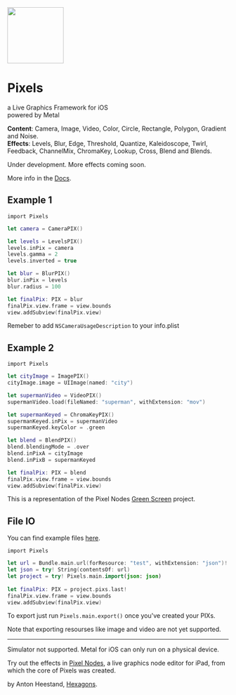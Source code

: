 <img src="https://github.com/anton-hexagons/pixels/raw/master/Assets/pixels_logo_1k_bg.png" width="128"/>

# Pixels
a Live Graphics Framework for iOS<br>
powered by Metal

<b>Content</b>: Camera, Image, Video, Color, Circle, Rectangle, Polygon, Gradient and Noise.
<br>
<b>Effects</b>: Levels, Blur, Edge, Threshold, Quantize, Kaleidoscope, Twirl, Feedback, ChannelMix, ChromaKey, Lookup, Cross, Blend and Blends.

Under development. More effects coming soon.

More info in the [Docs](https://github.com/anton-hexagons/pixels/blob/master/DOCS.md).


## Example 1

`import Pixels`

~~~~swift
let camera = CameraPIX()

let levels = LevelsPIX()
levels.inPix = camera
levels.gamma = 2
levels.inverted = true

let blur = BlurPIX()
blur.inPix = levels
blur.radius = 100

let finalPix: PIX = blur
finalPix.view.frame = view.bounds
view.addSubview(finalPix.view)
~~~~ 

Remeber to add `NSCameraUsageDescription` to your info.plist

## Example 2

`import Pixels`

~~~~swift
let cityImage = ImagePIX()
cityImage.image = UIImage(named: "city")

let supermanVideo = VideoPIX()
supermanVideo.load(fileNamed: "superman", withExtension: "mov")

let supermanKeyed = ChromaKeyPIX()
supermanKeyed.inPix = supermanVideo
supermanKeyed.keyColor = .green

let blend = BlendPIX()
blend.blendingMode = .over
blend.inPixA = cityImage
blend.inPixB = supermanKeyed

let finalPix: PIX = blend
finalPix.view.frame = view.bounds
view.addSubview(finalPix.view)
~~~~ 

This is a representation of the Pixel Nodes [Green Screen](http://pixelnodes.net/pixelshare/project/?id=3E292943-194A-426B-A624-BAAF423D17C1) project.

## File IO

You can find example files [here](https://github.com/anton-hexagons/Pixels/tree/master/Assets/Examples).

`import Pixels`

~~~~swift
let url = Bundle.main.url(forResource: "test", withExtension: "json")!
let json = try! String(contentsOf: url)
let project = try! Pixels.main.import(json: json)
    
let finalPix: PIX = project.pixs.last!
finalPix.view.frame = view.bounds
view.addSubview(finalPix.view)
~~~~ 

To export just run `Pixels.main.export()` once you've created your PIXs.

Note that exporting resourses like image and video are not yet supported.

--- 

Simulator not supported. Metal for iOS can only run on a physical device.

Try out the effects in [Pixel Nodes](http://pixelnodes.net/), a live graphics node editor for iPad, from which the core of Pixels was created.

by Anton Heestand, [Hexagons](http://hexagons.se/).
